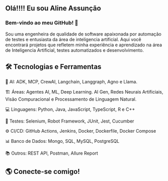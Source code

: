 ## Olá!!!! Eu sou Aline Assunção

### Bem-vindo ao meu GitHub! 🚀
Sou uma engenheira de qualidade de software apaixonada por automação de testes e entusiasta da área de inteligencia artificial. Aqui você encontrará projetos que refletem minha experiência e aprendizado na área de Inteligencia Artificial, testes automatizados e desenvolvimento.

## 🛠️ Tecnologias e Ferramentas

🤖 AI: ADK, MCP, CrewAI, Langchain, Langgraph, Agno e Llama.

🏗️ Áreas: Agentes AI, ML, Deep Learning. AI Gen, Redes Neurais Artificiais, Visão Compuracional e Processamento de Linguagem Natural.

💻 Linguagens: Python, Java, JavaScript, TypeScript, R e C++

🧪 Testes: Selenium, Robot Framework, JUnit, Jest, Cucumber

⚙️ CI/CD: GitHub Actions, Jenkins, Docker, Dockerfile, Docker Compose

📊 Banco de Dados: Mongo, SQL, MySQL, PostgreSQL

📚 Outros: REST API, Postman, Allure Report

## 🌎 Conecte-se comigo!
